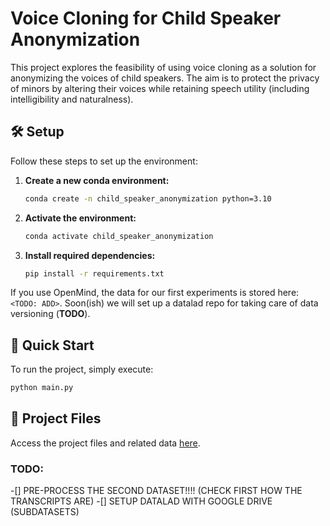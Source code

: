 # Voice Cloning for Child Speaker Anonymization

This project explores the feasibility of using voice cloning as a solution for anonymizing the voices of child speakers. The aim is to protect the privacy of minors by altering their voices while retaining speech utility (including intelligibility and naturalness).

## 🛠️ Setup

Follow these steps to set up the environment:

1. **Create a new conda environment:**
   ```bash
   conda create -n child_speaker_anonymization python=3.10
   ```

2. **Activate the environment:**
   ```bash
   conda activate child_speaker_anonymization
   ```

3. **Install required dependencies:**
   ```bash
   pip install -r requirements.txt
   ```

If you use OpenMind, the data for our first experiments is stored here: ```<TODO: ADD>```. Soon(ish) we will set up a datalad repo for taking care of data versioning (**TODO**).

## 🚀 Quick Start

To run the project, simply execute:

```bash
python main.py
```

## 📁 Project Files

Access the project files and related data [here](https://drive.google.com/drive/folders/1vJYu2FN2aKeHd_fB6guxvQWoyspLdqV3?usp=sharing).


### TODO:
-[] PRE-PROCESS THE SECOND DATASET!!!! (CHECK FIRST HOW THE TRANSCRIPTS ARE)
-[] SETUP DATALAD WITH GOOGLE DRIVE (SUBDATASETS)

